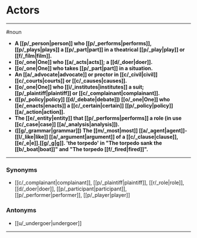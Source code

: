 # Actors
---
#noun
- **A [[p/_person|person]] who [[p/_performs|performs]], [[p/_plays|plays]] a [[p/_part|part]] in a theatrical [[p/_play|play]] or [[f/_film|film]].**
- **[[o/_one|One]] who [[a/_acts|acts]]; a [[d/_doer|doer]].**
- **[[o/_one|One]] who takes [[p/_part|part]] in a situation.**
- **An [[a/_advocate|advocate]] or proctor in [[c/_civil|civil]] [[c/_courts|courts]] or [[c/_causes|causes]].**
- **[[o/_one|One]] who [[i/_institutes|institutes]] a suit; [[p/_plaintiff|plaintiff]] or [[c/_complainant|complainant]].**
- **([[p/_policy|policy]] [[d/_debate|debate]]) [[o/_one|One]] who [[e/_enacts|enacts]] a [[c/_certain|certain]] [[p/_policy|policy]] [[a/_action|action]].**
- **The [[e/_entity|entity]] that [[p/_performs|performs]] a role (in use [[c/_case|case]] [[a/_analysis|analysis]]).**
- **([[g/_grammar|grammar]]) The [[m/_most|most]] [[a/_agent|agent]]-[[l/_like|like]] [[a/_argument|argument]] of a [[c/_clause|clause]], [[e/_e|e]].[[g/_g|g]]. 'the torpedo' in "The torpedo sank the [[b/_boat|boat]]" and "The torpedo [[f/_fired|fired]]".**
---
### Synonyms
- [[c/_complainant|complainant]], [[p/_plaintiff|plaintiff]], [[r/_role|role]], [[d/_doer|doer]], [[p/_participant|participant]], [[p/_performer|performer]], [[p/_player|player]]
### Antonyms
- [[u/_undergoer|undergoer]]
---
